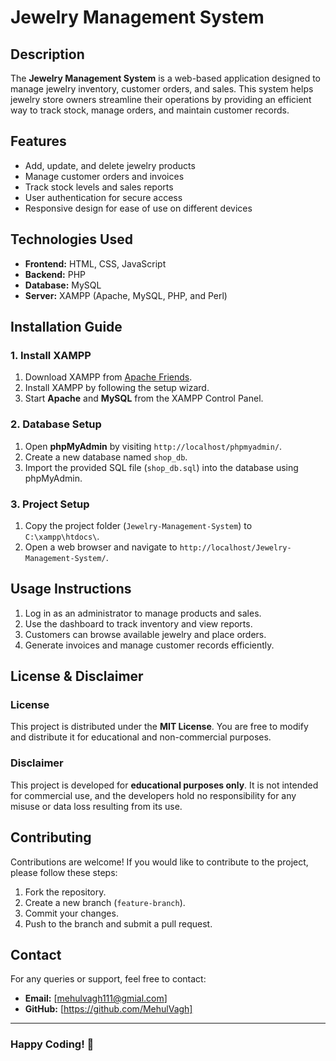 # Jewelry Management System

## Description
The **Jewelry Management System** is a web-based application designed to manage jewelry inventory, customer orders, and sales. This system helps jewelry store owners streamline their operations by providing an efficient way to track stock, manage orders, and maintain customer records.

## Features
- Add, update, and delete jewelry products
- Manage customer orders and invoices
- Track stock levels and sales reports
- User authentication for secure access
- Responsive design for ease of use on different devices

## Technologies Used
- **Frontend:** HTML, CSS, JavaScript
- **Backend:** PHP
- **Database:** MySQL
- **Server:** XAMPP (Apache, MySQL, PHP, and Perl)

## Installation Guide
### 1. Install XAMPP
1. Download XAMPP from [Apache Friends](https://www.apachefriends.org/index.html).
2. Install XAMPP by following the setup wizard.
3. Start **Apache** and **MySQL** from the XAMPP Control Panel.

### 2. Database Setup
1. Open **phpMyAdmin** by visiting `http://localhost/phpmyadmin/`.
2. Create a new database named `shop_db`.
3. Import the provided SQL file (`shop_db.sql`) into the database using phpMyAdmin.

### 3. Project Setup
1. Copy the project folder (`Jewelry-Management-System`) to `C:\xampp\htdocs\`.
2. Open a web browser and navigate to `http://localhost/Jewelry-Management-System/`.

## Usage Instructions
1. Log in as an administrator to manage products and sales.
2. Use the dashboard to track inventory and view reports.
3. Customers can browse available jewelry and place orders.
4. Generate invoices and manage customer records efficiently.

## License & Disclaimer
### License
This project is distributed under the **MIT License**. You are free to modify and distribute it for educational and non-commercial purposes.

### Disclaimer
This project is developed for **educational purposes only**. It is not intended for commercial use, and the developers hold no responsibility for any misuse or data loss resulting from its use.

## Contributing
Contributions are welcome! If you would like to contribute to the project, please follow these steps:
1. Fork the repository.
2. Create a new branch (`feature-branch`).
3. Commit your changes.
4. Push to the branch and submit a pull request.

## Contact
For any queries or support, feel free to contact:
- **Email:** [mehulvagh111@gmial.com]
- **GitHub:** [https://github.com/MehulVagh]

---
### Happy Coding! 🚀

